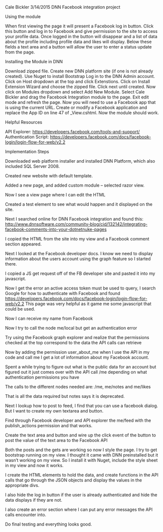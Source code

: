 Cale Bickler
3/14/2015
DNN Facebook integration project

Using the module

When first viewing the page it will present a Facebook log in button. Click this button and log in to Facebook 
and give permission to the site to access your profile data. Once logged in the button will disappear and a list 
of data about the profile including profile data and likes will display. Below these fields a text area and a button 
will allow the user to enter a status update from the page.

Installing the Module in DNN

Download zipped file.
Create new DNN platform site (if one is not already created).
Use Nuget to install Bootstrap
Log in to the DNN Admin account.
Click on Host dropdown at the top and click Extenstions.
Click on Install Extension Wizard and choose the zipped file.
Click next until created.
Now click on Modules dropdown and select Add New Module.
Select Cale Bickler and drag the Facebook Integration module to the page.
Exit edit mode and refresh the page.
Now you will need to use a Facebook app that is using the current URL.
Create or modify a Facebook application and replace the App ID on line 47 of _View.cshtml.
Now the module should work.

Helpful Resources

API Explorer: https://developers.facebook.com/tools-and-support/
Authentication Script:  https://developers.facebook.com/docs/facebook-login/login-flow-for-web/v2.2

Implementation Steps

Downloaded web platform installer and installed DNN Platform, which also included SQL Server 2008.

Created new website with default template.

Added a new page, and added custom module – selected razor view.

Now I see a view page where I can edit the HTML

Created a test element to see what would happen and it displayed on the site.

Next I searched online for DNN Facebook integration and found this: 
http://www.dnnsoftware.com/community-blog/cid/132142/integrating-facebook-comments-into-your-dotnetnuke-pages

I copied the HTML from the site into my view and a Facebook comment section appeared.

Next I looked at the Facebook developer docs. I know we need to display information about the users 
account using the graph feature so I started there.

I copied a JS get request off of the FB developer site and pasted it into my javascript.

Now I get the error an active access token must be used to query, I search Google for how to authenticate 
with Facebook and found https://developers.facebook.com/docs/facebook-login/login-flow-for-web/v2.2  This 
page was very helpful as it game me some javascript that could be used.

Now I can receive my name from Facebook

Now I try to call the node me/local but get an authentication error

Try using the Facebook graph explorer and realize that the permissions checked at the top correspond to the 
data the API calls can retrieve

Now by adding the permission user_about_me when I use the API in my code and call me I get a lot of 
information about my Facebook account.

Spent a while trying to figure out what is the public data for an account but figured out it just comes 
over with the API call /me depending on what authentication permissions you have

The calls to the different nodes needed are: /me,  me/notes and me/likes

That is all the data required but notes says it is deprecated.

Next I lookup how to post to feed, I find that you can use a facebook dialog. But I want to create my own 
textarea and button.

Find through Facebook developer and API explorer the me/feed with the publish_actions permission and that 
works.

Create the text area and button and wire up the click event of the button to post the value of the text 
area to the Facebook API

Both the posts and the gets are working so now I style the page. I try to get bootstrap running on my view. 
I thought it came with DNN preinstalled but it wasn’t working on my view. So I install it with Nuget, 
include the style sheet in my view and now it works.

I create the HTML elements to hold the data, and create functions in the API calls that go through the 
JSON objects and display the values in the appropriate divs.

I also hide the log in button if the user is already authenticated and hide the data displays if they are not.

I also create an error section where I can put any error messages the API calls encounter into.

Do final testing and everything looks good.
